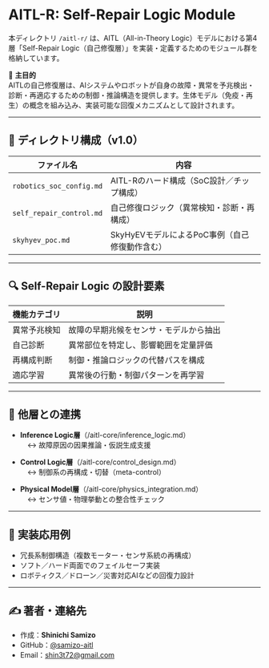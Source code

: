 # AITL-R: Self-Repair Logic Module

本ディレクトリ `/aitl-r/` は、AITL（All-in-Theory Logic）モデルにおける第4層「Self-Repair Logic（自己修復層）」を実装・定義するためのモジュール群を格納しています。

🔧 **主目的**  
AITLの自己修復層は、AIシステムやロボットが自身の故障・異常を予兆検出・診断・再適応するための制御・推論構造を提供します。生体モデル（免疫・再生）の概念を組み込み、実装可能な回復メカニズムとして設計されます。

---

## 📁 ディレクトリ構成（v1.0）

| ファイル名 | 内容 |
|------------|------|
| `robotics_soc_config.md` | AITL-Rのハード構成（SoC設計／チップ構成） |
| `self_repair_control.md` | 自己修復ロジック（異常検知・診断・再構成） |
| `skyhyev_poc.md` | SkyHyEVモデルによるPoC事例（自己修復動作含む） |

---

## 🔍 Self-Repair Logic の設計要素

| 機能カテゴリ | 説明 |
|--------------|------|
| 異常予兆検知 | 故障の早期兆候をセンサ・モデルから抽出 |
| 自己診断 | 異常部位を特定し、影響範囲を定量評価 |
| 再構成判断 | 制御・推論ロジックの代替パスを構成 |
| 適応学習 | 異常後の行動・制御パターンを再学習 |

---

## 🔄 他層との連携

- **Inference Logic層**（/aitl-core/inference_logic.md）  
 ↔︎ 故障原因の因果推論・仮説生成支援

- **Control Logic層**（/aitl-core/control_design.md）  
 ↔︎ 制御系の再構成・切替（meta-control）

- **Physical Model層**（/aitl-core/physics_integration.md）  
 ↔︎ センサ値・物理挙動との整合性チェック

---

## 🧩 実装応用例

- 冗長系制御構造（複数モーター・センサ系統の再構成）
- ソフト／ハード両面でのフェイルセーフ実装
- ロボティクス／ドローン／災害対応AIなどの回復力設計

---

## ✍ 著者・連絡先

- 作成：**Shinichi Samizo**
- GitHub：[@samizo-aitl](https://github.com/samizo-aitl)
- Email：shin3t72@gmail.com
